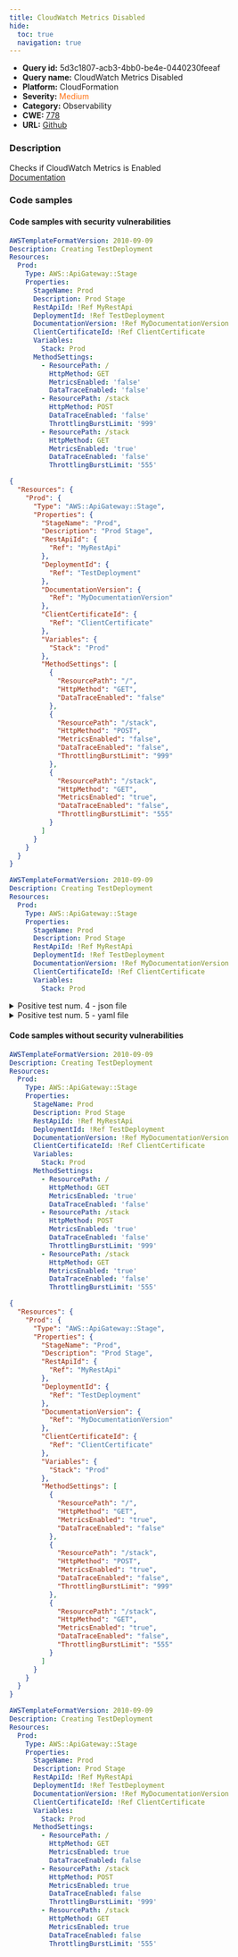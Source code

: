 ```yaml
---
title: CloudWatch Metrics Disabled
hide:
  toc: true
  navigation: true
---
```


<style>
  .highlight .hll {
    background-color: #ff171742;
  }
  .md-content {
    max-width: 1100px;
    margin: 0 auto;
  }
</style>

-   **Query id:** 5d3c1807-acb3-4bb0-be4e-0440230feeaf
-   **Query name:** CloudWatch Metrics Disabled
-   **Platform:** CloudFormation
-   **Severity:** <span style="color:#ff7213">Medium</span>
-   **Category:** Observability
-   **CWE:** <a href="https://cwe.mitre.org/data/definitions/778.html" onclick="newWindowOpenerSafe(event, 'https://cwe.mitre.org/data/definitions/778.html')">778</a>
-   **URL:** [Github](https://github.com/Checkmarx/kics/tree/master/assets/queries/cloudFormation/aws/cloudwatch_metrics_disabled)

### Description
Checks if CloudWatch Metrics is Enabled<br>
[Documentation](https://docs.aws.amazon.com/AWSCloudFormation/latest/UserGuide/aws-properties-cw-alarm.html)

### Code samples
#### Code samples with security vulnerabilities
```yaml title="Positive test num. 1 - yaml file" hl_lines="18 20"
AWSTemplateFormatVersion: 2010-09-09
Description: Creating TestDeployment
Resources:
  Prod:
    Type: AWS::ApiGateway::Stage
    Properties:
      StageName: Prod
      Description: Prod Stage
      RestApiId: !Ref MyRestApi
      DeploymentId: !Ref TestDeployment
      DocumentationVersion: !Ref MyDocumentationVersion
      ClientCertificateId: !Ref ClientCertificate
      Variables:
        Stack: Prod
      MethodSettings:
        - ResourcePath: /
          HttpMethod: GET
          MetricsEnabled: 'false'
          DataTraceEnabled: 'false'
        - ResourcePath: /stack
          HttpMethod: POST
          DataTraceEnabled: 'false'
          ThrottlingBurstLimit: '999'
        - ResourcePath: /stack
          HttpMethod: GET
          MetricsEnabled: 'true'
          DataTraceEnabled: 'false'
          ThrottlingBurstLimit: '555'

```
```json title="Positive test num. 2 - json file" hl_lines="32 25"
{
  "Resources": {
    "Prod": {
      "Type": "AWS::ApiGateway::Stage",
      "Properties": {
        "StageName": "Prod",
        "Description": "Prod Stage",
        "RestApiId": {
          "Ref": "MyRestApi"
        },
        "DeploymentId": {
          "Ref": "TestDeployment"
        },
        "DocumentationVersion": {
          "Ref": "MyDocumentationVersion"
        },
        "ClientCertificateId": {
          "Ref": "ClientCertificate"
        },
        "Variables": {
          "Stack": "Prod"
        },
        "MethodSettings": [
          {
            "ResourcePath": "/",
            "HttpMethod": "GET",
            "DataTraceEnabled": "false"
          },
          {
            "ResourcePath": "/stack",
            "HttpMethod": "POST",
            "MetricsEnabled": "false",
            "DataTraceEnabled": "false",
            "ThrottlingBurstLimit": "999"
          },
          {
            "ResourcePath": "/stack",
            "HttpMethod": "GET",
            "MetricsEnabled": "true",
            "DataTraceEnabled": "false",
            "ThrottlingBurstLimit": "555"
          }
        ]
      }
    }
  }
}

```
```yaml title="Positive test num. 3 - yaml file" hl_lines="6"
AWSTemplateFormatVersion: 2010-09-09
Description: Creating TestDeployment
Resources:
  Prod:
    Type: AWS::ApiGateway::Stage
    Properties:
      StageName: Prod
      Description: Prod Stage
      RestApiId: !Ref MyRestApi
      DeploymentId: !Ref TestDeployment
      DocumentationVersion: !Ref MyDocumentationVersion
      ClientCertificateId: !Ref ClientCertificate
      Variables:
        Stack: Prod

```
<details><summary>Positive test num. 4 - json file</summary>

```json hl_lines="5"
{
  "Resources": {
    "Prod": {
      "Type": "AWS::ApiGateway::Stage",
      "Properties": {
        "StageName": "Prod",
        "Description": "Prod Stage",
        "RestApiId": {
          "Ref": "MyRestApi"
        },
        "DeploymentId": {
          "Ref": "TestDeployment"
        },
        "DocumentationVersion": {
          "Ref": "MyDocumentationVersion"
        },
        "ClientCertificateId": {
          "Ref": "ClientCertificate"
        },
        "Variables": {
          "Stack": "Prod"
        }
      }
    }
  }
}

```
</details>
<details><summary>Positive test num. 5 - yaml file</summary>

```yaml hl_lines="18 20"
AWSTemplateFormatVersion: 2010-09-09
Description: Creating TestDeployment
Resources:
  Prod:
    Type: AWS::ApiGateway::Stage
    Properties:
      StageName: Prod
      Description: Prod Stage
      RestApiId: !Ref MyRestApi
      DeploymentId: !Ref TestDeployment
      DocumentationVersion: !Ref MyDocumentationVersion
      ClientCertificateId: !Ref ClientCertificate
      Variables:
        Stack: Prod
      MethodSettings:
        - ResourcePath: /
          HttpMethod: GET
          MetricsEnabled: false
          DataTraceEnabled: 'false'
        - ResourcePath: /stack
          HttpMethod: POST
          DataTraceEnabled: 'false'
          ThrottlingBurstLimit: '999'
        - ResourcePath: /stack
          HttpMethod: GET
          MetricsEnabled: true
          DataTraceEnabled: 'false'
          ThrottlingBurstLimit: '555'

```
</details>


#### Code samples without security vulnerabilities
```yaml title="Negative test num. 1 - yaml file"
AWSTemplateFormatVersion: 2010-09-09
Description: Creating TestDeployment
Resources:
  Prod:
    Type: AWS::ApiGateway::Stage
    Properties:
      StageName: Prod
      Description: Prod Stage
      RestApiId: !Ref MyRestApi
      DeploymentId: !Ref TestDeployment
      DocumentationVersion: !Ref MyDocumentationVersion
      ClientCertificateId: !Ref ClientCertificate
      Variables:
        Stack: Prod
      MethodSettings:
        - ResourcePath: /
          HttpMethod: GET
          MetricsEnabled: 'true'
          DataTraceEnabled: 'false'
        - ResourcePath: /stack
          HttpMethod: POST
          MetricsEnabled: 'true'
          DataTraceEnabled: 'false'
          ThrottlingBurstLimit: '999'
        - ResourcePath: /stack
          HttpMethod: GET
          MetricsEnabled: 'true'
          DataTraceEnabled: 'false'
          ThrottlingBurstLimit: '555'

```
```json title="Negative test num. 2 - json file"
{
  "Resources": {
    "Prod": {
      "Type": "AWS::ApiGateway::Stage",
      "Properties": {
        "StageName": "Prod",
        "Description": "Prod Stage",
        "RestApiId": {
          "Ref": "MyRestApi"
        },
        "DeploymentId": {
          "Ref": "TestDeployment"
        },
        "DocumentationVersion": {
          "Ref": "MyDocumentationVersion"
        },
        "ClientCertificateId": {
          "Ref": "ClientCertificate"
        },
        "Variables": {
          "Stack": "Prod"
        },
        "MethodSettings": [
          {
            "ResourcePath": "/",
            "HttpMethod": "GET",
            "MetricsEnabled": "true",
            "DataTraceEnabled": "false"
          },
          {
            "ResourcePath": "/stack",
            "HttpMethod": "POST",
            "MetricsEnabled": "true",
            "DataTraceEnabled": "false",
            "ThrottlingBurstLimit": "999"
          },
          {
            "ResourcePath": "/stack",
            "HttpMethod": "GET",
            "MetricsEnabled": "true",
            "DataTraceEnabled": "false",
            "ThrottlingBurstLimit": "555"
          }
        ]
      }
    }
  }
}

```
```yaml title="Negative test num. 3 - yaml file"
AWSTemplateFormatVersion: 2010-09-09
Description: Creating TestDeployment
Resources:
  Prod:
    Type: AWS::ApiGateway::Stage
    Properties:
      StageName: Prod
      Description: Prod Stage
      RestApiId: !Ref MyRestApi
      DeploymentId: !Ref TestDeployment
      DocumentationVersion: !Ref MyDocumentationVersion
      ClientCertificateId: !Ref ClientCertificate
      Variables:
        Stack: Prod
      MethodSettings:
        - ResourcePath: /
          HttpMethod: GET
          MetricsEnabled: true
          DataTraceEnabled: false
        - ResourcePath: /stack
          HttpMethod: POST
          MetricsEnabled: true
          DataTraceEnabled: false
          ThrottlingBurstLimit: '999'
        - ResourcePath: /stack
          HttpMethod: GET
          MetricsEnabled: true
          DataTraceEnabled: false
          ThrottlingBurstLimit: '555'

```
